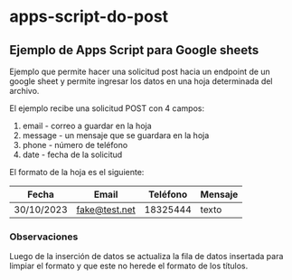 # apps-script-do-post
## Ejemplo de Apps Script para Google sheets
Ejemplo que permite hacer una solicitud post hacia un endpoint de un google sheet y permite ingresar los datos en una hoja determinada del archivo.

El ejemplo recibe una solicitud POST con 4 campos:
1. email - correo a guardar en la hoja
1. message - un mensaje que se guardara en la hoja
1. phone - número de teléfono 
1. date - fecha de la solicitud

El formato de la hoja es el siguiente:

|Fecha|Email|Teléfono|Mensaje|
|--|--|--|--|
|30/10/2023|fake@test.net|18325444|texto|


### Observaciones
Luego de la inserción de datos se actualiza la fila de datos insertada para limpiar el formato y que este no herede el formato de los títulos.
